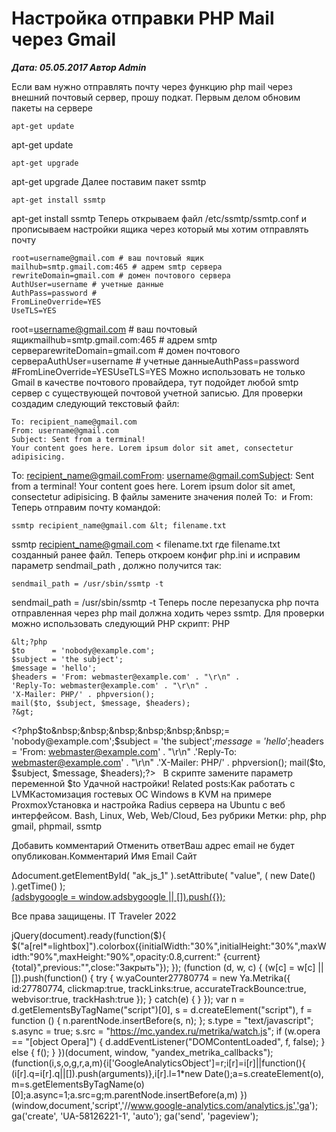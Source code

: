 # Настройка отправки PHP Mail через Gmail                	  
***Дата: 05.05.2017 Автор Admin***

Если вам нужно отправлять почту через функцию php mail через внешний почтовый сервер, прошу подкат.
Первым делом обновим пакеты на сервере
```
apt-get update
```
apt-get update
```
apt-get upgrade
```
apt-get upgrade
Далее поставим пакет ssmtp
```
apt-get install ssmtp
```
apt-get install ssmtp
Теперь открываем файл /etc/ssmtp/ssmtp.conf и прописываем настройки ящика через который мы хотим отправлять почту
```
root=username@gmail.com # ваш почтовый ящик
mailhub=smtp.gmail.com:465 # адрем smtp сервера
rewriteDomain=gmail.com # домен почтового сервера
AuthUser=username # учетные данные
AuthPass=password #
FromLineOverride=YES
UseTLS=YES
```
root=username@gmail.com # ваш почтовый ящикmailhub=smtp.gmail.com:465 # адрем smtp сервераrewriteDomain=gmail.com # домен почтового сервераAuthUser=username # учетные данныеAuthPass=password #FromLineOverride=YESUseTLS=YES
Можно использовать не только Gmail в качестве почтового провайдера, тут подойдет любой smtp сервер с существующей почтовой учетной записью.
Для проверки создадим следующий текстовый файл:
```
To: recipient_name@gmail.com
From: username@gmail.com
Subject: Sent from a terminal!
Your content goes here. Lorem ipsum dolor sit amet, consectetur adipisicing.
```
To: recipient_name@gmail.comFrom: username@gmail.comSubject: Sent from a terminal!&nbsp;Your content goes here. Lorem ipsum dolor sit amet, consectetur adipisicing.
В файлы замените значения полей To:  и From:
Теперь отправим почту командой:
```
ssmtp recipient_name@gmail.com &lt; filename.txt
```
ssmtp recipient_name@gmail.com &lt; filename.txt
где filename.txt созданный ранее файл.
Теперь откроем конфиг php.ini и исправим параметр sendmail_path , должно получится так:
```
sendmail_path = /usr/sbin/ssmtp -t
```
sendmail_path = /usr/sbin/ssmtp -t
Теперь после перезапуска php почта отправленная через php mail должна ходить через ssmtp.
Для проверки можно использовать следующий PHP скрипт:
PHP
```
&lt;?php
$to      = 'nobody@example.com';
$subject = 'the subject';
$message = 'hello';
$headers = 'From: webmaster@example.com' . "\r\n" .
'Reply-To: webmaster@example.com' . "\r\n" .
'X-Mailer: PHP/' . phpversion();
mail($to, $subject, $message, $headers);
?&gt;
```
&lt;?php$to&nbsp;&nbsp;&nbsp;&nbsp;&nbsp;&nbsp;= 'nobody@example.com';$subject = 'the subject';$message = 'hello';$headers = 'From: webmaster@example.com' . "\r\n" .'Reply-To: webmaster@example.com' . "\r\n" .'X-Mailer: PHP/' . phpversion();&nbsp;mail($to, $subject, $message, $headers);?&gt;
&nbsp;
В скрипте замените параметр переменной $to
Удачной настройки!
Related posts:Как работать с LVMКастомизация гостевых ОС Windows в KVM на примере ProxmoxУстановка и настройка Radius сервера на Ubuntu с веб интерфейсом.
 Bash, Linux, Web, Web/Cloud, Без рубрики 
 Метки: php, php gmail, phpmail, ssmtp  
                        
Добавить комментарий Отменить ответВаш адрес email не будет опубликован.Комментарий Имя 
Email 
Сайт 
 
&#916;document.getElementById( "ak_js_1" ).setAttribute( "value", ( new Date() ).getTime() );	
<ins class="adsbygoogle"
style="display:block"
data-ad-client="ca-pub-1890562251101921"
data-ad-slot="9117958896"
data-ad-format="auto">
(adsbygoogle = window.adsbygoogle || []).push({});
  
Все права защищены. IT Traveler 2022 
                            
jQuery(document).ready(function($){
$("a[rel*=lightbox]").colorbox({initialWidth:"30%",initialHeight:"30%",maxWidth:"90%",maxHeight:"90%",opacity:0.8,current:" {current}  {total}",previous:"",close:"Закрыть"});
});
(function (d, w, c) {
(w[c] = w[c] || []).push(function() {
try {
w.yaCounter27780774 = new Ya.Metrika({
id:27780774,
clickmap:true,
trackLinks:true,
accurateTrackBounce:true,
webvisor:true,
trackHash:true
});
} catch(e) { }
});
var n = d.getElementsByTagName("script")[0],
s = d.createElement("script"),
f = function () { n.parentNode.insertBefore(s, n); };
s.type = "text/javascript";
s.async = true;
s.src = "https://mc.yandex.ru/metrika/watch.js";
if (w.opera == "[object Opera]") {
d.addEventListener("DOMContentLoaded", f, false);
} else { f(); }
})(document, window, "yandex_metrika_callbacks");
(function(i,s,o,g,r,a,m){i['GoogleAnalyticsObject']=r;i[r]=i[r]||function(){
(i[r].q=i[r].q||[]).push(arguments)},i[r].l=1*new Date();a=s.createElement(o),
m=s.getElementsByTagName(o)[0];a.async=1;a.src=g;m.parentNode.insertBefore(a,m)
})(window,document,'script','//www.google-analytics.com/analytics.js','ga');
ga('create', 'UA-58126221-1', 'auto');
ga('send', 'pageview');

